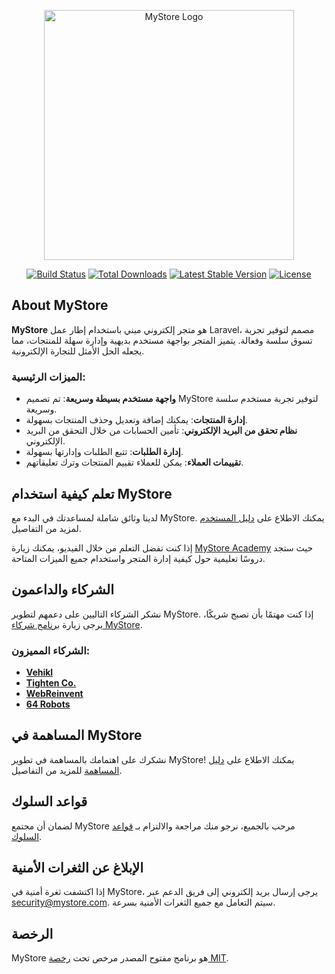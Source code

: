 <p align="center">
  <a href="https://mystore.com" target="_blank">
    <img src="https://raw.githubusercontent.com/laravel/art/master/logo-lockup/5%20SVG/2%20CMYK/1%20Full%20Color/laravel-logolockup-cmyk-red.svg" width="400" alt="MyStore Logo">
  </a>
</p>

<p align="center">
  <a href="https://github.com/mystore/framework/actions"><img src="https://github.com/laravel/framework/workflows/tests/badge.svg" alt="Build Status"></a>
  <a href="https://packagist.org/packages/laravel/framework"><img src="https://img.shields.io/packagist/dt/laravel/framework" alt="Total Downloads"></a>
  <a href="https://packagist.org/packages/laravel/framework"><img src="https://img.shields.io/packagist/v/laravel/framework" alt="Latest Stable Version"></a>
  <a href="https://packagist.org/packages/laravel/framework"><img src="https://img.shields.io/packagist/l/laravel/framework" alt="License"></a>
</p>

## About MyStore

**MyStore** هو متجر إلكتروني مبني باستخدام إطار عمل Laravel، مصمم لتوفير تجربة تسوق سلسة وفعالة. يتميز المتجر بواجهة مستخدم بديهية وإدارة سهلة للمنتجات، مما يجعله الحل الأمثل للتجارة الإلكترونية.

### الميزات الرئيسية:
- **واجهة مستخدم بسيطة وسريعة**: تم تصميم MyStore لتوفير تجربة مستخدم سلسة وسريعة.
- **إدارة المنتجات**: يمكنك إضافة وتعديل وحذف المنتجات بسهولة.
- **نظام تحقق من البريد الإلكتروني**: تأمين الحسابات من خلال التحقق من البريد الإلكتروني.
- **إدارة الطلبات**: تتبع الطلبات وإدارتها بسهولة.
- **تقييمات العملاء**: يمكن للعملاء تقييم المنتجات وترك تعليقاتهم.

## تعلم كيفية استخدام MyStore

لدينا وثائق شاملة لمساعدتك في البدء مع MyStore. يمكنك الاطلاع على [دليل المستخدم](https://mystore.com/docs) لمزيد من التفاصيل.

إذا كنت تفضل التعلم من خلال الفيديو، يمكنك زيارة [MyStore Academy](https://academy.mystore.com) حيث ستجد دروسًا تعليمية حول كيفية إدارة المتجر واستخدام جميع الميزات المتاحة.

## الشركاء والداعمون

نشكر الشركاء التاليين على دعمهم لتطوير MyStore. إذا كنت مهتمًا بأن تصبح شريكًا، يرجى زيارة [برنامج شركاء MyStore](https://partners.mystore.com).

### الشركاء المميزون:
- **[Vehikl](https://vehikl.com/)**
- **[Tighten Co.](https://tighten.co)**
- **[WebReinvent](https://webreinvent.com/)**
- **[64 Robots](https://64robots.com)**

## المساهمة في MyStore

نشكرك على اهتمامك بالمساهمة في تطوير MyStore! يمكنك الاطلاع على [دليل المساهمة](https://mystore.com/docs/contributions) للمزيد من التفاصيل.

## قواعد السلوك

لضمان أن مجتمع MyStore مرحب بالجميع، نرجو منك مراجعة والالتزام بـ [قواعد السلوك](https://mystore.com/docs/contributions#code-of-conduct).

## الإبلاغ عن الثغرات الأمنية

إذا اكتشفت ثغرة أمنية في MyStore، يرجى إرسال بريد إلكتروني إلى فريق الدعم عبر [security@mystore.com](mailto:security@mystore.com). سيتم التعامل مع جميع الثغرات الأمنية بسرعة.

## الرخصة

MyStore هو برنامج مفتوح المصدر مرخص تحت [رخصة MIT](https://opensource.org/licenses/MIT).
